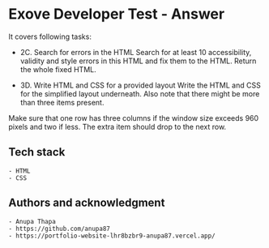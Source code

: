 # Exove Developer Test - Answer

It covers following tasks:

- 2C. Search for errors in the HTML Search for at least 10 accessibility,
  validity and style errors in this HTML and fix them to the HTML. Return the
  whole fixed HTML.

- 3D. Write HTML and CSS for a provided layout Write the HTML and CSS for the
  simplified layout underneath. Also note that there might be more than three
  items present.

Make sure that one row has three columns if the window size exceeds 960 pixels
and two if less. The extra item should drop to the next row.

## Tech stack

    - HTML
    - CSS

## Authors and acknowledgment

    - Anupa Thapa
    - https://github.com/anupa87
    - https://portfolio-website-lhr8bzbr9-anupa87.vercel.app/
